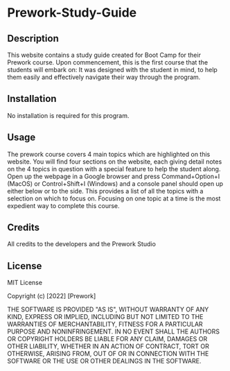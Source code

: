 # Prework-Study-Guide


## Description

This website contains a study guide created for Boot Camp for their Prework course. Upon commencement, this is the first course that the students will embark on: It was designed with the student in mind, to help them easily and effectively navigate their way through the program.


## Installation

No installation is required for this program.


## Usage

The prework course covers 4 main topics which are highlighted on this website. You will find four sections on the website, each giving detail notes on the 4 topics in question with a special feature to help the student along. Open up the webpage in a Google browser and press Command+Option+I (MacOS) or Control+Shift+I (Windows) and a console panel should open up either below or to the side. This provides a list of all the topics with a selection on which to focus on. Focusing on one topic at a time is the most expedient way to complete this course.


## Credits

All credits to the developers and the Prework Studio


## License

MIT License

Copyright (c) [2022] [Prework]

THE SOFTWARE IS PROVIDED "AS IS", WITHOUT WARRANTY OF ANY KIND, EXPRESS OR
IMPLIED, INCLUDING BUT NOT LIMITED TO THE WARRANTIES OF MERCHANTABILITY,
FITNESS FOR A PARTICULAR PURPOSE AND NONINFRINGEMENT. IN NO EVENT SHALL THE
AUTHORS OR COPYRIGHT HOLDERS BE LIABLE FOR ANY CLAIM, DAMAGES OR OTHER
LIABILITY, WHETHER IN AN ACTION OF CONTRACT, TORT OR OTHERWISE, ARISING FROM,
OUT OF OR IN CONNECTION WITH THE SOFTWARE OR THE USE OR OTHER DEALINGS IN THE
SOFTWARE.